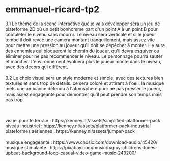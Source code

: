 # emmanuel-ricard-tp2

3.1 Le thème de la scène interactive que je vais développer sera un jeu de plateforme 2D où un petit bonhomme part d'un point A à un point B pour compléter le niveau sans mourrir. Le niveau sera verticale et si le joueur tombe il doit revec une caméra montant tranquillement, mais assez vite pour mettre une pression au joueur qu'il doit se dépêcher à monter. Il y aura des ennemies qui bloqueront le chemin du joueur, qu'il devra esquiver ou éliminer pour ne pas recommencer le niveau. Le personnage pourra sauter et marcher. L'environnement évoluera plus le joueur monte dans le niveau, avec des décors qui diffèrent.
   <br />
   <br />
3.2 Le choix visuel sera un style moderne et simple, avec des textures bien texturés et sans trop de détails. ce sera coloré et attirant à l'oeil. la musique mets une ambiance détendu à l'atmosphère pour ne pas presser le joueur, mais assez engageante pour démontrer qu'il peut prendre son temps mais pas trop.

<br />
<br />
visuel pour le terrain : https://kenney.nl/assets/simplified-platformer-pack
<br />
niveau industriel : https://kenney.nl/assets/platformer-pack-industrial
<br />
plateformes aériennes : https://kenney.nl/assets/jumper-pack
<br />
<br />
musique engageante : https://www.chosic.com/download-audio/45420/
<br />
musique stimulante : https://pixabay.com/music/happy-childrens-tunes-upbeat-background-loop-casual-video-game-music-249200/
